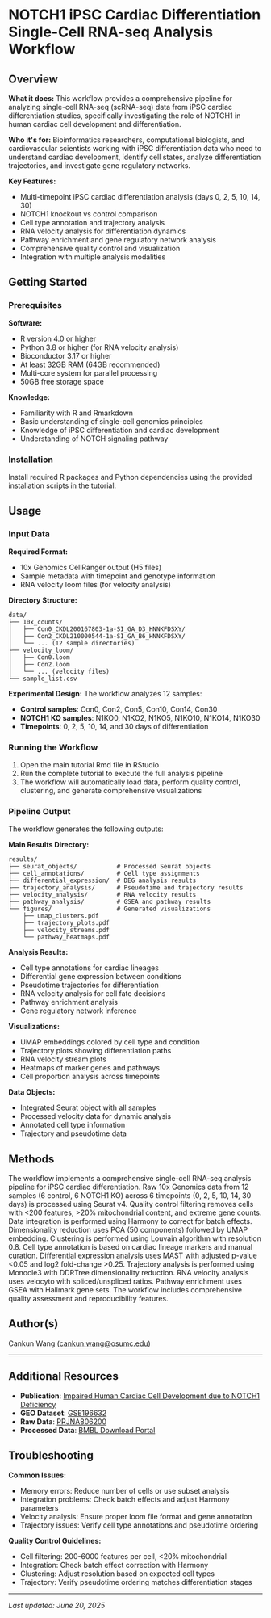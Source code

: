 # NOTCH1 iPSC Cardiac Differentiation Single-Cell RNA-seq Analysis Workflow

## Overview

**What it does:** This workflow provides a comprehensive pipeline for analyzing single-cell RNA-seq (scRNA-seq) data from iPSC cardiac differentiation studies, specifically investigating the role of NOTCH1 in human cardiac cell development and differentiation.

**Who it's for:** Bioinformatics researchers, computational biologists, and cardiovascular scientists working with iPSC differentiation data who need to understand cardiac development, identify cell states, analyze differentiation trajectories, and investigate gene regulatory networks.

**Key Features:**

- Multi-timepoint iPSC cardiac differentiation analysis (days 0, 2, 5, 10, 14, 30)
- NOTCH1 knockout vs control comparison
- Cell type annotation and trajectory analysis
- RNA velocity analysis for differentiation dynamics
- Pathway enrichment and gene regulatory network analysis
- Comprehensive quality control and visualization
- Integration with multiple analysis modalities

## Getting Started

### Prerequisites

**Software:**

- R version 4.0 or higher
- Python 3.8 or higher (for RNA velocity analysis)
- Bioconductor 3.17 or higher
- At least 32GB RAM (64GB recommended)
- Multi-core system for parallel processing
- 50GB free storage space

**Knowledge:**

- Familiarity with R and Rmarkdown
- Basic understanding of single-cell genomics principles
- Knowledge of iPSC differentiation and cardiac development
- Understanding of NOTCH signaling pathway

### Installation

Install required R packages and Python dependencies using the provided installation scripts in the tutorial.

## Usage

### Input Data

**Required Format:**

- 10x Genomics CellRanger output (H5 files)
- Sample metadata with timepoint and genotype information
- RNA velocity loom files (for velocity analysis)

**Directory Structure:**

```
data/
├── 10x_counts/
│   ├── Con0_CKDL200167803-1a-SI_GA_D3_HNNKFDSXY/
│   ├── Con2_CKDL210000544-1a-SI_GA_B6_HNNKFDSXY/
│   └── ... (12 sample directories)
├── velocity_loom/
│   ├── Con0.loom
│   ├── Con2.loom
│   └── ... (velocity files)
└── sample_list.csv
```

**Experimental Design:** The workflow analyzes 12 samples:

- **Control samples**: Con0, Con2, Con5, Con10, Con14, Con30
- **NOTCH1 KO samples**: N1KO0, N1KO2, N1KO5, N1KO10, N1KO14, N1KO30
- **Timepoints**: 0, 2, 5, 10, 14, and 30 days of differentiation

### Running the Workflow

1. Open the main tutorial Rmd file in RStudio
2. Run the complete tutorial to execute the full analysis pipeline
3. The workflow will automatically load data, perform quality control, clustering, and generate comprehensive visualizations

### Pipeline Output

The workflow generates the following outputs:

**Main Results Directory:**

```
results/
├── seurat_objects/           # Processed Seurat objects
├── cell_annotations/         # Cell type assignments
├── differential_expression/  # DEG analysis results
├── trajectory_analysis/      # Pseudotime and trajectory results
├── velocity_analysis/        # RNA velocity results
├── pathway_analysis/         # GSEA and pathway results
└── figures/                  # Generated visualizations
    ├── umap_clusters.pdf
    ├── trajectory_plots.pdf
    ├── velocity_streams.pdf
    └── pathway_heatmaps.pdf
```

**Analysis Results:**

- Cell type annotations for cardiac lineages
- Differential gene expression between conditions
- Pseudotime trajectories for differentiation
- RNA velocity analysis for cell fate decisions
- Pathway enrichment analysis
- Gene regulatory network inference

**Visualizations:**

- UMAP embeddings colored by cell type and condition
- Trajectory plots showing differentiation paths
- RNA velocity stream plots
- Heatmaps of marker genes and pathways
- Cell proportion analysis across timepoints

**Data Objects:**

- Integrated Seurat object with all samples
- Processed velocity data for dynamic analysis
- Annotated cell type information
- Trajectory and pseudotime data

## Methods

The workflow implements a comprehensive single-cell RNA-seq analysis pipeline for iPSC cardiac differentiation. Raw 10x Genomics data from 12 samples (6 control, 6 NOTCH1 KO) across 6 timepoints (0, 2, 5, 10, 14, 30 days) is processed using Seurat v4. Quality control filtering removes cells with <200 features, >20% mitochondrial content, and extreme gene counts. Data integration is performed using Harmony to correct for batch effects. Dimensionality reduction uses PCA (50 components) followed by UMAP embedding. Clustering is performed using Louvain algorithm with resolution 0.8. Cell type annotation is based on cardiac lineage markers and manual curation. Differential expression analysis uses MAST with adjusted p-value <0.05 and log2 fold-change >0.25. Trajectory analysis is performed using Monocle3 with DDRTree dimensionality reduction. RNA velocity analysis uses velocyto with spliced/unspliced ratios. Pathway enrichment uses GSEA with Hallmark gene sets. The workflow includes comprehensive quality assessment and reproducibility features.

## Author(s)

Cankun Wang (cankun.wang@osumc.edu)

---

## Additional Resources

- **Publication**: [Impaired Human Cardiac Cell Development due to NOTCH1 Deficiency](https://www.ahajournals.org/doi/10.1161/CIRCRESAHA.122.321398)
- **GEO Dataset**: [GSE196632](https://www.ncbi.nlm.nih.gov/geo/query/acc.cgi?acc=GSE196632)
- **Raw Data**: [PRJNA806200](https://www.ncbi.nlm.nih.gov/bioproject/PRJNA806200)
- **Processed Data**: [BMBL Download Portal](https://bmblx.bmi.osumc.edu/downloadFiles/NOTCH1/)

## Troubleshooting

**Common Issues:**

- Memory errors: Reduce number of cells or use subset analysis
- Integration problems: Check batch effects and adjust Harmony parameters
- Velocity analysis: Ensure proper loom file format and gene annotation
- Trajectory issues: Verify cell type annotations and pseudotime ordering

**Quality Control Guidelines:**

- Cell filtering: 200-6000 features per cell, <20% mitochondrial
- Integration: Check batch effect correction with Harmony
- Clustering: Adjust resolution based on expected cell types
- Trajectory: Verify pseudotime ordering matches differentiation stages

---

_Last updated: June 20, 2025_
